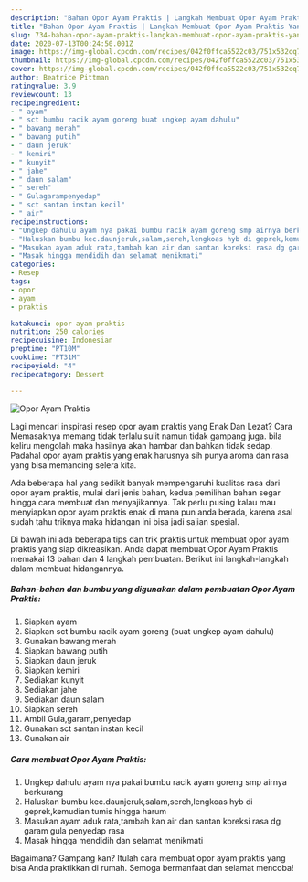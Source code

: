 ```yaml
---
description: "Bahan Opor Ayam Praktis | Langkah Membuat Opor Ayam Praktis Yang Enak Dan Lezat"
title: "Bahan Opor Ayam Praktis | Langkah Membuat Opor Ayam Praktis Yang Enak Dan Lezat"
slug: 734-bahan-opor-ayam-praktis-langkah-membuat-opor-ayam-praktis-yang-enak-dan-lezat
date: 2020-07-13T00:24:50.001Z
image: https://img-global.cpcdn.com/recipes/042f0ffca5522c03/751x532cq70/opor-ayam-praktis-foto-resep-utama.jpg
thumbnail: https://img-global.cpcdn.com/recipes/042f0ffca5522c03/751x532cq70/opor-ayam-praktis-foto-resep-utama.jpg
cover: https://img-global.cpcdn.com/recipes/042f0ffca5522c03/751x532cq70/opor-ayam-praktis-foto-resep-utama.jpg
author: Beatrice Pittman
ratingvalue: 3.9
reviewcount: 13
recipeingredient:
- " ayam"
- " sct bumbu racik ayam goreng buat ungkep ayam dahulu"
- " bawang merah"
- " bawang putih"
- " daun jeruk"
- " kemiri"
- " kunyit"
- " jahe"
- " daun salam"
- " sereh"
- " Gulagarampenyedap"
- " sct santan instan kecil"
- " air"
recipeinstructions:
- "Ungkep dahulu ayam nya pakai bumbu racik ayam goreng smp airnya berkurang"
- "Haluskan bumbu kec.daunjeruk,salam,sereh,lengkoas hyb di geprek,kemudian tumis hingga harum"
- "Masukan ayam aduk rata,tambah kan air dan santan koreksi rasa dg garam gula penyedap rasa"
- "Masak hingga mendidih dan selamat menikmati"
categories:
- Resep
tags:
- opor
- ayam
- praktis

katakunci: opor ayam praktis 
nutrition: 250 calories
recipecuisine: Indonesian
preptime: "PT10M"
cooktime: "PT31M"
recipeyield: "4"
recipecategory: Dessert

---
```



![Opor Ayam Praktis](https://img-global.cpcdn.com/recipes/042f0ffca5522c03/751x532cq70/opor-ayam-praktis-foto-resep-utama.jpg)

Lagi mencari inspirasi resep opor ayam praktis yang Enak Dan Lezat? Cara Memasaknya memang tidak terlalu sulit namun tidak gampang juga. bila keliru mengolah maka hasilnya akan hambar dan bahkan tidak sedap. Padahal opor ayam praktis yang enak harusnya sih punya aroma dan rasa yang bisa memancing selera kita.



Ada beberapa hal yang sedikit banyak mempengaruhi kualitas rasa dari opor ayam praktis, mulai dari jenis bahan, kedua pemilihan bahan segar hingga cara membuat dan menyajikannya. Tak perlu pusing kalau mau menyiapkan opor ayam praktis enak di mana pun anda berada, karena asal sudah tahu triknya maka hidangan ini bisa jadi sajian spesial.


Di bawah ini ada beberapa tips dan trik praktis untuk membuat opor ayam praktis yang siap dikreasikan. Anda dapat membuat Opor Ayam Praktis memakai 13 bahan dan 4 langkah pembuatan. Berikut ini langkah-langkah dalam membuat hidangannya.

<!--inarticleads1-->

##### Bahan-bahan dan bumbu yang digunakan dalam pembuatan Opor Ayam Praktis:

1. Siapkan  ayam
1. Siapkan  sct bumbu racik ayam goreng (buat ungkep ayam dahulu)
1. Gunakan  bawang merah
1. Siapkan  bawang putih
1. Siapkan  daun jeruk
1. Siapkan  kemiri
1. Sediakan  kunyit
1. Sediakan  jahe
1. Sediakan  daun salam
1. Siapkan  sereh
1. Ambil  Gula,garam,penyedap
1. Gunakan  sct santan instan kecil
1. Gunakan  air




<!--inarticleads2-->

##### Cara membuat Opor Ayam Praktis:

1. Ungkep dahulu ayam nya pakai bumbu racik ayam goreng smp airnya berkurang
1. Haluskan bumbu kec.daunjeruk,salam,sereh,lengkoas hyb di geprek,kemudian tumis hingga harum
1. Masukan ayam aduk rata,tambah kan air dan santan koreksi rasa dg garam gula penyedap rasa
1. Masak hingga mendidih dan selamat menikmati




Bagaimana? Gampang kan? Itulah cara membuat opor ayam praktis yang bisa Anda praktikkan di rumah. Semoga bermanfaat dan selamat mencoba!
